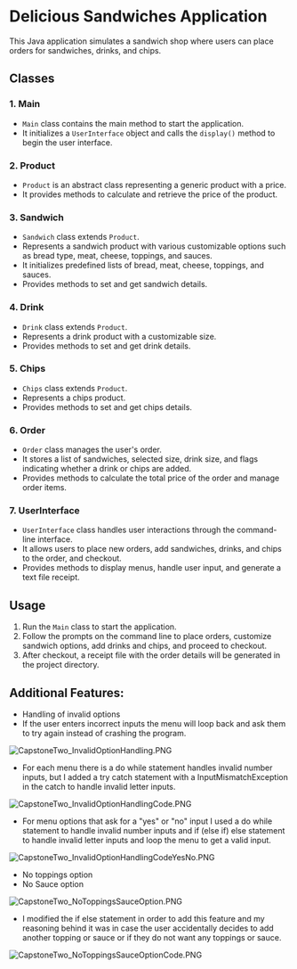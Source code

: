 # Delicious Sandwiches Application

This Java application simulates a sandwich shop where users can place orders for sandwiches, drinks, and chips.

## Classes

### 1. Main

- `Main` class contains the main method to start the application.
- It initializes a `UserInterface` object and calls the `display()` method to begin the user interface.

### 2. Product

- `Product` is an abstract class representing a generic product with a price.
- It provides methods to calculate and retrieve the price of the product.

### 3. Sandwich

- `Sandwich` class extends `Product`.
- Represents a sandwich product with various customizable options such as bread type, meat, cheese, toppings, and sauces.
- It initializes predefined lists of bread, meat, cheese, toppings, and sauces.
- Provides methods to set and get sandwich details.

### 4. Drink

- `Drink` class extends `Product`.
- Represents a drink product with a customizable size.
- Provides methods to set and get drink details.

### 5. Chips

- `Chips` class extends `Product`.
- Represents a chips product.
- Provides methods to set and get chips details.

### 6. Order

- `Order` class manages the user's order.
- It stores a list of sandwiches, selected size, drink size, and flags indicating whether a drink or chips are added.
- Provides methods to calculate the total price of the order and manage order items.

### 7. UserInterface

- `UserInterface` class handles user interactions through the command-line interface.
- It allows users to place new orders, add sandwiches, drinks, and chips to the order, and checkout.
- Provides methods to display menus, handle user input, and generate a text file receipt.

## Usage

1. Run the `Main` class to start the application.
2. Follow the prompts on the command line to place orders, customize sandwich options, add drinks and chips, and proceed to checkout.
3. After checkout, a receipt file with the order details will be generated in the project directory.

## Additional Features:
- Handling of invalid options
- If the user enters incorrect inputs the menu will loop back and ask them to try again instead of crashing the program.


![CapstoneTwo_InvalidOptionHandling.PNG](..%2FCapstoneTwo_InvalidOptionHandling.PNG)


- For each menu there is a do while statement handles invalid number inputs, but I added a try catch statement with a InputMismatchException in the catch to handle invalid letter inputs.


![CapstoneTwo_InvalidOptionHandlingCode.PNG](..%2FCapstoneTwo_InvalidOptionHandlingCode.PNG)


- For menu options that ask for a "yes" or "no" input I used a do while statement to handle invalid number inputs and if (else if) else statement to handle invalid letter inputs and loop the menu to get a valid input.

![CapstoneTwo_InvalidOptionHandlingCodeYesNo.PNG](..%2FCapstoneTwo_InvalidOptionHandlingCodeYesNo.PNG)


- No toppings option
- No Sauce option


![CapstoneTwo_NoToppingsSauceOption.PNG](..%2FCapstoneTwo_NoToppingsSauceOption.PNG)


- I modified the if else statement in order to add this feature and my reasoning behind it was in case the user accidentally decides to add another topping or sauce or if they do not want any toppings or sauce.


![CapstoneTwo_NoToppingsSauceOptionCode.PNG](..%2FCapstoneTwo_NoToppingsSauceOptionCode.PNG)